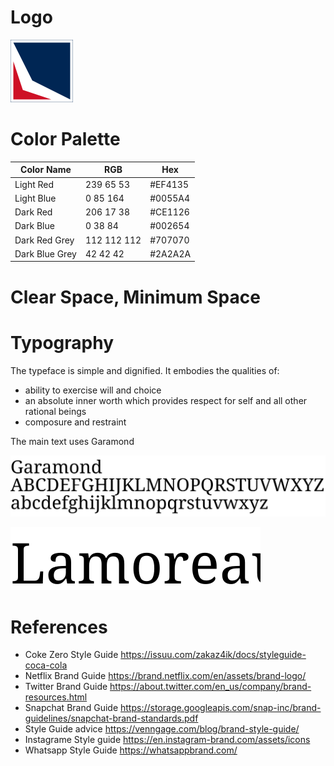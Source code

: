 # Logo

![Image of Lamoreaux Logo](https://github.com/briglx/family-brand/blob/master/assets/LamoreauxLogo100x100.png)

# Color Palette


Color Name | RGB | Hex
-----------|-----|--------
 Light Red | 239 65 53 | #EF4135 
 Light Blue | 0 85 164 | #0055A4 
 Dark Red | 206 17 38 | #CE1126 
 Dark Blue | 0 38 84 |#002654
 Dark Red Grey | 112 112 112 |#707070
 Dark Blue Grey | 42 42 42 | #2A2A2A


# Clear Space, Minimum Space

# Typography

The typeface is simple and dignified. It embodies the qualities of:

- ability to exercise will and choice
- an absolute inner worth which provides respect for self and all other rational beings
- composure and restraint

The main text uses Garamond

![Font Example](./assets/font-example.svg)

![Font Name Example](./assets/font-name-example.svg)


# References
- Coke Zero Style Guide https://issuu.com/zakaz4ik/docs/styleguide-coca-cola
- Netflix Brand Guide https://brand.netflix.com/en/assets/brand-logo/
- Twitter Brand Guide https://about.twitter.com/en_us/company/brand-resources.html
- Snapchat Brand Guide https://storage.googleapis.com/snap-inc/brand-guidelines/snapchat-brand-standards.pdf
- Style Guide advice https://venngage.com/blog/brand-style-guide/
- Instagrame Style guide https://en.instagram-brand.com/assets/icons
- Whatsapp Style Guide https://whatsappbrand.com/